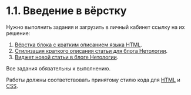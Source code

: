 # 1.1. Введение в вёрстку

Нужно выполнить задания и загрузить в личный кабинет ссылку на их решение:

1. [Вёрстка блока с кратким описанием языка HTML](./layout/).
2. [Стилизация краткого описания статьи для блога Нетологии](./article-description/).
3. [Виджет новой статьи в блоге Нетологии](./widget/).

Все задания обязательны к выполнению.

Работы должны соответствовать принятому стилю кода для [HTML](https://github.com/netology-code/codestyle/tree/master/html) и [CSS](https://github.com/netology-code/codestyle/tree/master/css).
